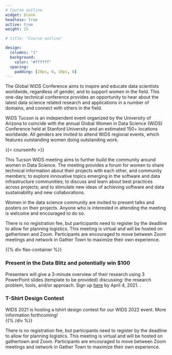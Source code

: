 ```yaml
---
# Course outline
widget: blank
headless: true
active: true
weight: 15

# title: "Course outline"

design:
  columns: "1"
  background:
    color: "#ffffff"
  spacing:
    padding: [20px, 0, 10px, 0]
---
```


The Global WiDS Conference aims to inspire and educate data scientists worldwide, regardless of gender, and to support women in the field. This one-day technical conference provides an opportunity to hear about the latest data science related research and applications in a number of domains, and connect with others in the field.

WiDS Tucson is an independent event organized by the University of Arizona to coincide with the annual Global Women in Data Science (WiDS) Conference held at Stanford University and an estimated 150+ locations worldwide. All genders are invited to attend WiDS regional events, which features outstanding women doing outstanding work.

{{< courseinfo >}}

This Tucson WIDS meeting aims to further build the community around women in Data Science. The meeting provides a forum for women to share technical information about their projects with each other, and community members; to explore innovative topics emerging in the software and data infrastructure communities; to discuss and learn about best practices across projects; and to stimulate new ideas of achieving software and data sustainability and new collaborations.

Women in the data science community are invited to present talks and posters on their projects. Anyone who is interested in attending the meeting is welcome and encouraged to do so. 

There is no registration fee, but participants need to register by the deadline to allow for planning logistics. This meeting is virtual and will be hosted on gathertown and Zoom. Participants are encouraged to move between Zoom meetings and network in Gather Town to maximize their own experience.

{{% div flex-container %}}
  <div class="flex-child magenta">
    <h3>Present in the Data Blitz and potentially win $100  </h3>
Presenters will give a 3-minute overview of their research using 3 PowerPoint slides (template to be provided) discussing: the research problem, tools, and/or approach. Sign up <a href="https://docs.google.com/forms/d/e/1FAIpQLSfl1T6mYeh_lH425jZFXZBASy7Jq3qbO9jJe7UCoEw5bp_uYQ/viewform">here</a> by April 4, 2021. . 
  </div>
  <div class="flex-child green">
    <h3>T-Shirt Design Contest</h3>
WIDS 2021 is hosting a tshirt design contest for our WIDS 2022 event. More information forthcoming!  
  </div>
{{% /div %}}

There is no registration fee, but participants need to register by the deadline to allow for planning logistics. This meeting is virtual and will be hosted on gathertown and Zoom. Participants are encouraged to move between Zoom meetings and network in Gather Town to maximize their own experience.
